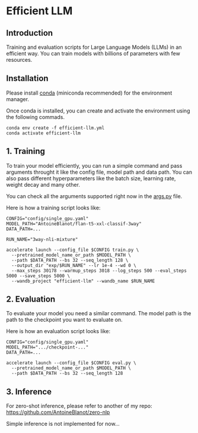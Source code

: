 # Efficient LLM

## Introduction

Training and evaluation scripts for Large Language Models (LLMs) in an efficient way. You can train models with billions of parameters with few resources.

## Installation
Please install [conda](https://conda.io/projects/conda/en/latest/user-guide/install/index.html) (miniconda recommended) for the environment manager.<br>

Once conda is installed, you can create and activate the environment using the following commads.

```
conda env create -f efficient-llm.yml
conda activate efficient-llm
```

## 1. Training
To train your model efficiently, you can run a simple command and pass arguments throught it like the config file, model path and data path. You can also pass different hyperparameters like the batch size, learning rate, weight decay and many other.

You can check all the arguments supported right now in the [args.py](args.py) file.

Here is how a training script looks like:
```
CONFIG="config/single_gpu.yaml"
MODEL_PATH="AntoineBlanot/flan-t5-xxl-classif-3way"
DATA_PATH=...

RUN_NAME="3way-nli-mixture"

accelerate launch --config_file $CONFIG train.py \
  --pretrained_model_name_or_path $MODEL_PATH \
  --path $DATA_PATH --bs 32 --seq_length 128 \
  --output_dir "exp/$RUN_NAME" --lr 1e-4 --wd 0 \
  --max_steps 30178 --warmup_steps 3018 --log_steps 500 --eval_steps 5000 --save_steps 5000 \
  --wandb_project "efficient-llm" --wandb_name $RUN_NAME

```

## 2. Evaluation
To evaluate your model you need a similar command. The model path is the path to the checkpoint you want to evaluate on.

Here is how an evaluation script looks like:
```
CONFIG="config/single_gpu.yaml"
MODEL_PATH=".../checkpoint-..."
DATA_PATH=...

accelerate launch --config_file $CONFIG eval.py \
  --pretrained_model_name_or_path $MODEL_PATH \
  --path $DATA_PATH --bs 32 --seq_length 128

```

## 3. Inference
For zero-shot inference, please refer to another of my repo: https://github.com/AntoineBlanot/zero-nlp

Simple inference is not implemented for now...

